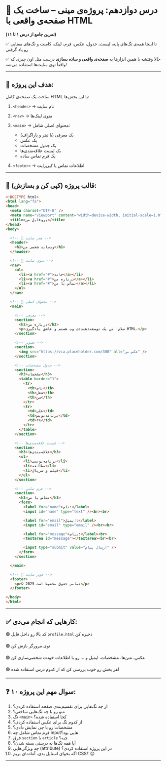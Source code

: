 # 🧪 درس دوازدهم: پروژه‌ی مینی – ساخت یک صفحه‌ی واقعی با HTML

**(تمرین جامع از درس ۱ تا ۱۱)**

✅ تا اینجا همه‌ی تگ‌های پایه، لیست، جدول، عکس، فرم، لینک، کامنت و تگ‌های معنایی رو یاد گرفتی

✅ حالا وقتشه با همین ابزارها یه **صفحه‌ی واقعی و ساده بسازی**
درست مثل اون چیزی که واقعاً توی سایت‌ها استفاده می‌شه!

---

## 🎯 هدف این پروژه:

ساخت یک صفحه‌ی کامل HTML با این بخش‌ها:

1. `<header>` → نام سایت
2. `<nav>` → منوی لینک‌ها
3. `<main>` → محتوای اصلی شامل:

   * یک معرفی (با تیتر و پاراگراف)
   * یک عکس
   * یک جدول مشخصات
   * یک لیست علاقه‌مندی‌ها
   * یک فرم تماس ساده
4. `<footer>` → اطلاعات تماس یا کپی‌رایت

---

## 🧰 قالب پروژه (کپی کن و بسازش):

```html
<!DOCTYPE html>
<html lang="fa">
<head>
  <meta charset="UTF-8" />
  <meta name="viewport" content="width=device-width, initial-scale=1.0" />
  <title>پروفایل من</title>
</head>
<body>

  <!-- 🔹 هدر سایت -->
  <header>
    <h1>وب‌سایت شخصی من</h1>
  </header>

  <!-- 🔹 منوی سایت -->
  <nav>
    <ul>
      <li><a href="#">خانه</a></li>
      <li><a href="#">درباره من</a></li>
      <li><a href="#">تماس با من</a></li>
    </ul>
  </nav>

  <!-- 🔹 محتوای اصلی -->
  <main>

    <!-- معرفی -->
    <section>
      <h2>درباره من</h2>
      <p>سلام! من یک توسعه‌دهنده‌ی وب هستم و عاشق یادگیری HTML.</p>
    </section>

    <!-- تصویر -->
    <section>
      <img src="https://via.placeholder.com/300" alt="عکس من" />
    </section>

    <!-- جدول مشخصات -->
    <section>
      <h3>مشخصات</h3>
      <table border="1">
        <tr>
          <th>نام</th>
          <th>شغل</th>
          <th>سن</th>
        </tr>
        <tr>
          <td>علی</td>
          <td>برنامه‌نویس</td>
          <td>۲۸</td>
        </tr>
      </table>
    </section>

    <!-- لیست علاقه‌مندی‌ها -->
    <section>
      <h3>علاقه‌مندی‌ها</h3>
      <ul>
        <li>برنامه‌نویسی</li>
        <li>مطالعه</li>
        <li>فیلم و سریال</li>
      </ul>
    </section>

    <!-- فرم تماس -->
    <section>
      <h3>تماس با من</h3>
      <form>
        <label for="name">نام:</label>
        <input id="name" type="text" /><br><br>

        <label for="email">ایمیل:</label>
        <input id="email" type="email" /><br><br>

        <label for="message">پیام:</label><br>
        <textarea id="message"></textarea><br><br>

        <input type="submit" value="ارسال پیام" />
      </form>
    </section>

  </main>

  <!-- 🔹 فوتر سایت -->
  <footer>
    <p>© 2025 تمامی حقوق محفوظ است</p>
  </footer>

</body>
</html>
```

---

## ✅ کارهایی که انجام می‌دی:

🟢 کد بالا رو داخل فایل `profile.html` ذخیره کن

🟢 توی مرورگر بازش کن

🟢 عکس، متن‌ها، مشخصات، ایمیل و ... رو با اطلاعات خودت شخصی‌سازی کن

🟢 هر بخش رو خوب بررسی کن که از کدوم درس استفاده شده!

---

## ❓ ۱۰ سوال مهم این پروژه:

1. از چه تگ‌هایی برای تقسیم‌بندی صفحه استفاده کردی؟
2. منو رو با چه تگ‌هایی ساختی؟
3. تگ `<main>` کجا استفاده شده؟
4. از کدوم تگ برای عکس استفاده کردی؟
5. مشخصات رو با چی نمایش دادی؟
6. فرم تماس شامل چه inputهایی بود؟
7. فرق `section` با `article` چیه؟
8. آیا همه تگ‌ها به درستی بسته شدن؟
9. چه ویژگی‌هایی (attribute) در این پروژه استفاده کردی؟
10. اگه بخوای استایل بدی، آماده‌ای بریم CSS؟ 😍

---
